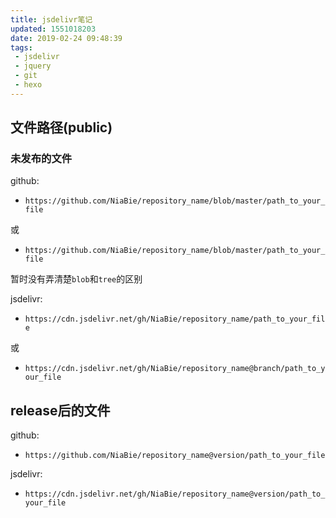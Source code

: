 ```yaml
---
title: jsdelivr笔记
updated: 1551018203
date: 2019-02-24 09:48:39
tags:
 - jsdelivr
 - jquery
 - git
 - hexo
---
```


## 文件路径(public)

### 未发布的文件

github:

 - `https://github.com/NiaBie/repository_name/blob/master/path_to_your_file`

或

 - `https://github.com/NiaBie/repository_name/blob/master/path_to_your_file`

暂时没有弄清楚`blob`和`tree`的区别

jsdelivr:

 - `https://cdn.jsdelivr.net/gh/NiaBie/repository_name/path_to_your_file`

或

 - `https://cdn.jsdelivr.net/gh/NiaBie/repository_name@branch/path_to_your_file`

## release后的文件

github:

 - `https://github.com/NiaBie/repository_name@version/path_to_your_file`

jsdelivr:

 - `https://cdn.jsdelivr.net/gh/NiaBie/repository_name@version/path_to_your_file`
